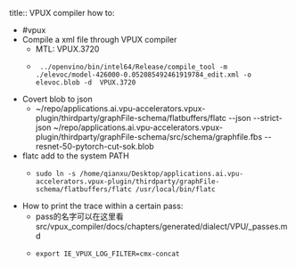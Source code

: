 title:: VPUX compiler how to:
- #vpux
- Compile a xml file through VPUX compiler
	- MTL: VPUX.3720
	- ```
	   ../openvino/bin/intel64/Release/compile_tool -m ./elevoc/model-426000-0.052085492461919784_edit.xml -o elevoc.blob -d  VPUX.3720
	  ```
- Covert blob to json
	- ~/repo/applications.ai.vpu-accelerators.vpux-plugin/thirdparty/graphFile-schema/flatbuffers/flatc --json --strict-json ~/repo/applications.ai.vpu-accelerators.vpux-plugin/thirdparty/graphFile-schema/src/schema/graphfile.fbs -- resnet-50-pytorch-cut-sok.blob
- flatc add to the system PATH
	- ```
	  sudo ln -s /home/qianxu/Desktop/applications.ai.vpu-accelerators.vpux-plugin/thirdparty/graphFile-schema/flatbuffers/flatc /usr/local/bin/flatc
	  ```
- How to print the trace within a certain pass:
	- pass的名字可以在这里看src/vpux_compiler/docs/chapters/generated/dialect/VPU/_passes.md
	- ```
	  export IE_VPUX_LOG_FILTER=cmx-concat
	  ```